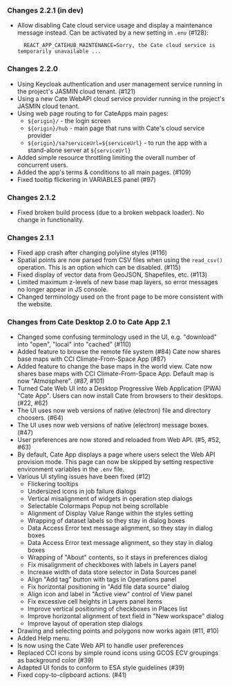 ### Changes 2.2.1 (in dev)

* Allow disabling Cate cloud service usage and display a maintenance 
  message instead. Can be activated by a new setting in `.env` (#128):
  ```
    REACT_APP_CATEHUB_MAINTENANCE=Sorry, the Cate cloud service is temporarily unavailable ... 
  ```

### Changes 2.2.0

* Using Keycloak authentication and user management service 
  running in the project's JASMIN cloud tenant. (#121)
* Using a new Cate WebAPI cloud service provider
  running in the project's JASMIN cloud tenant. 
* Using web page routing to for CateApps main pages:
  - `${origin}/`  - the login screen
  - `${origin}/hub`  - main page that runs with Cate's cloud service provider 
  - `${origin}/sa?serviceUrl=${serviceUrl}` - to run the app with a stand-alone server at `${serviceUrl}`   
* Added simple resource throttling limiting the overall number of concurrent users.
* Added the app's terms & conditions to all main pages. (#109)
* Fixed tooltip flickering in VARIABLES panel (#97)

### Changes 2.1.2

* Fixed broken build process (due to a broken webpack loader). 
  No change in functionality.

### Changes 2.1.1

* Fixed app crash after changing polyline styles (#116) 
* Spatial points are now parsed from CSV files when using the `read_csv()` operation.
  This is an option which can be disabled. (#115)
* Fixed display of vector data from GeoJSON, Shapefiles, etc. (#113)
* Limited maximum z-levels of new base map layers, so error messages no longer
  appear in JS console. 
* Changed terminology used on the front page to be more consistent with the website.

### Changes from Cate Desktop 2.0 to Cate App 2.1

* Changed some confusing terminology used in the UI,
  e.g. "download" into "open", "local" into "cached" (#110) 
* Added feature to browse the remote file system (#84) 
  Cate now shares base maps with CCI Climate-From-Space App (#87)
* Added feature to change the base maps in the world view. 
  Cate now shares base maps with CCI Climate-From-Space App.
   Default map is now "Atmosphere". (#87, #101)
* Turned Cate Web UI into a Desktop Progressive Web Application (PWA) "Cate App".
  Users can now install Cate from browsers to their desktops. (#22, #62)
* The UI uses now web versions of native (electron) file and directory choosers. (#64)   
* The UI uses now web versions of native (electron) message boxes. (#47)
* User preferences are now stored and reloaded from Web API. (#5, #52, #63)
* By default, Cate App displays a page where users select the Web API provision mode.
  This page can now be skipped by setting respective environment variables in the 
  `.env` file.
* Various UI styling issues have been fixed (#12)
  - Flickering tooltips
  - Undersized icons in job failure dialogs
  - Vertical misalignment of widgets in operation step dialogs
  - Selectable Colormaps Popup not being scrollable
  - Alignment of Display Value Range within the styles setting
  - Wrapping of dataset labels so they stay in dialog boxes
  - Data Access Error text message alignment, so they stay in dialog boxes
  - Data Access Error text message alignment, so they stay in dialog boxes
  - Wrapping of "About" contents, so it stays in preferences dialog
  - Fix misalignment of checkboxes with labels in Layers panel
  - Increase width of data store selector in Data Sources panel
  - Align "Add tag" button with tags in Operations panel
  - Fix horizontal positioning in "Add file data source" dialog
  - Align icon and label in "Active view" control of View panel
  - Fix excessive cell heights in Layers panel items
  - Improve vertical positioning of checkboxes in Places list
  - Improve horizontal alignment of text field in "New workspace" dialog
  - Improve layout of operation step dialogs
* Drawing and selecting points and polygons now works again (#11, #10)
* Added Help menu.
* Is now using the Cate Web API to handle user preferences
* Replaced CCI icons by simple round icons using GCOS ECV groupings as background color (#39)
* Adapted UI fonds to conform to ESA style guidelines (#39)
* Fixed copy-to-clipboard actions. (#41)
